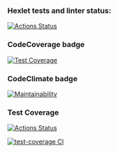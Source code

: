 ### Hexlet tests and linter status:
[![Actions Status](https://github.com/antonkrupin/frontend-project-lvl2/workflows/hexlet-check/badge.svg)](https://github.com/antonkrupin/frontend-project-lvl2/actions)

### CodeCoverage badge
[![Test Coverage](https://api.codeclimate.com/v1/badges/6c05677295cdb372ee8e/test_coverage)](https://codeclimate.com/github/antonkrupin/frontend-project-lvl2/test_coverage)

### CodeClimate badge
[![Maintainability](https://api.codeclimate.com/v1/badges/6c05677295cdb372ee8e/maintainability)](https://codeclimate.com/github/antonkrupin/frontend-project-lvl2/maintainability)

### Test Coverage
[![Actions Status](https://github.com/antonkrupin/frontend-project-lvl2/workflows/test-coverage/badge.svg)](https://github.com/antonkrupin/frontend-project-lvl2/actions)

[![test-coverage CI](https://github.com/antonkrupin/frontend-project-lvl2/actions/workflows/test-coverage.yml/badge.svg)](https://github.com/antonkrupin/frontend-project-lvl2/actions/workflows/test-coverage.yml)
